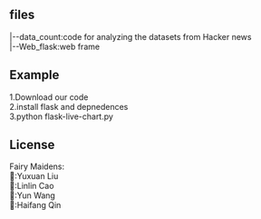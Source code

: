 ## files

|--data_count:code for analyzing the datasets from Hacker news  
|--Web_flask:web frame  

## Example

1.Download our code  
2.install flask and depnedences  
3.python flask-live-chart.py  

## License

Fairy Maidens:  
:princess::Yuxuan Liu  
:princess::Linlin Cao  
:princess::Yun Wang  
:princess::Haifang Qin  





